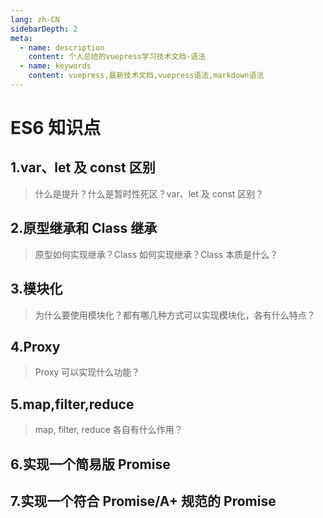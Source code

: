 ```yaml
---
lang: zh-CN
sidebarDepth: 2
meta:
  - name: description
    content: 个人总结的vuepress学习技术文档-语法
  - name: keywords
    content: vuepress,最新技术文档,vuepress语法,markdown语法
---
```


# ES6 知识点

## 1.var、let 及 const 区别

> 什么是提升？什么是暂时性死区？var、let 及 const 区别？

## 2.原型继承和 Class 继承

> 原型如何实现继承？Class 如何实现继承？Class 本质是什么？

## 3.模块化

> 为什么要使用模块化？都有哪几种方式可以实现模块化，各有什么特点？

## 4.Proxy

> Proxy 可以实现什么功能？

## 5.map,filter,reduce

> map, filter, reduce 各自有什么作用？

## 6.实现一个简易版 Promise

## 7.实现一个符合 Promise/A+ 规范的 Promise
